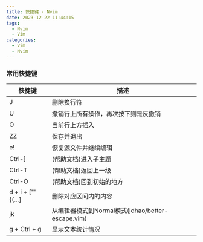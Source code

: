 ```yaml
---
title: 快捷键 - Nvim
date: 2023-12-22 11:44:15
tags:
  - Nvim
  - Vim
categories:
  - Vim
  - Nvim
---
```


### 常用快捷键

| 快捷键            | 描述                                              |
| ----------------- | ------------------------------------------------- |
| J                 | 删除换行符                                        |
| U                 | 撤销行上所有操作，再次按下则是反撤销              |
| O                 | 当前行上方插入                                    |
| ZZ                | 保存并退出                                        |
| e!                | 恢复源文件并继续编辑                              |
| Ctrl-]            | (帮助文档)进入子主题                              |
| Ctrl-T            | (帮助文档)返回上一级                              |
| Ctrl-O            | (帮助文档)回到初始的地方                          |
| d + i + ['"{(...] | 删除对应区间内的内容                              |
| jk                | 从编辑器模式到Normal模式(jdhao/better-escape.vim) |
| g + Ctrl + g      | 显示文本统计情况                                  |
